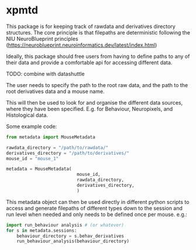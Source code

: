 # xpmtd


This package is for keeping track of rawdata and derivatives directory structures.
The core principle is that filepaths are deterministic following the NIU
NeuroBlueprint principles (https://neuroblueprint.neuroinformatics.dev/latest/index.html)

Ideally, this package should free users from having to define paths to any
of their data and provide a comfortable api for accessing different data.

TODO: combine with datashuttle


The user needs to specify the path to the root raw data, and the path to the
root derivatives data and a mouse name.

This will then be used to look for and organise the different data sources,
where they have been specified. E.g. for Behaviour, Neuropixels,
and Histological data.

Some example code:

```python
from metadata import MouseMetadata

rawdata_directory = "/path/to/rawdata/"
derivatives_directory = "/path/to/derivatives/"
mouse_id = "mouse_1"

metadata = MouseMetadata(
                           mouse_id,
                           rawdata_directory,
                           derivatives_directory,
                           )                           
``` 

This metadata object can then be used directly in different python
scripts to access and generate filepaths of different types down to 
the session and run level when needed and only needs to be defined 
once per mouse. e.g.:

```python
import run_behaviour analysis # (or whatever)
for s in metadata.sessions:
    behaviour_directory = s.behav_derivatives
    run_behaviour_analysis(behaviour_directory)

```




